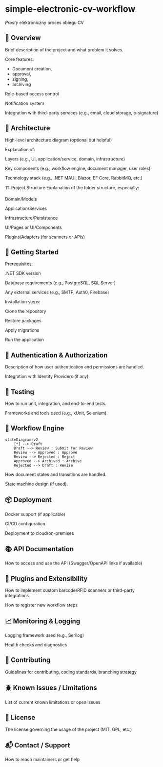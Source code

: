 # simple-electronic-cv-workflow
*Prosty* elektroniczny proces obiegu CV

## 🧭 Overview
Brief description of the project and what problem it solves.

Core features:
- Document creation,
- approval,
- signing,
- archiving

Role-based access control

Notification system

Integration with third-party services (e.g., email, cloud storage, e-signature)

## 📐 Architecture
High-level architecture diagram (optional but helpful)

Explanation of:

Layers (e.g., UI, application/service, domain, infrastructure)

Key components (e.g., workflow engine, document manager, user roles)

Technology stack (e.g., .NET MAUI, Blazor, EF Core, RabbitMQ, etc.)

🏗️ Project Structure
Explanation of the folder structure, especially:

Domain/Models

Application/Services

Infrastructure/Persistence

UI/Pages or UI/Components

Plugins/Adapters (for scanners or APIs)

## 🚀 Getting Started
Prerequisites:

.NET SDK version

Database requirements (e.g., PostgreSQL, SQL Server)

Any external services (e.g., SMTP, Auth0, Firebase)

Installation steps:

Clone the repository

Restore packages

Apply migrations

Run the application

## 🔐 Authentication & Authorization
Description of how user authentication and permissions are handled.

Integration with Identity Providers (if any).

## 🧪 Testing
How to run unit, integration, and end-to-end tests.

Frameworks and tools used (e.g., xUnit, Selenium).

## 🔄 Workflow Engine
```mermaid
stateDiagram-v2
    [*] --> Draft
    Draft --> Review : Submit for Review
    Review --> Approved : Approve
    Review --> Rejected : Reject
    Approved --> Archived : Archive
    Rejected --> Draft : Revise

```
How document states and transitions are handled.

State machine design (if used).

## 📦 Deployment
Docker support (if applicable)

CI/CD configuration

Deployment to cloud/on-premises

## 📚 API Documentation
How to access and use the API (Swagger/OpenAPI links if available)

## 🔌 Plugins and Extensibility
How to implement custom barcode/RFID scanners or third-party integrations

How to register new workflow steps

## 📈 Monitoring & Logging
Logging framework used (e.g., Serilog)

Health checks and diagnostics

## 🤝 Contributing
Guidelines for contributing, coding standards, branching strategy

## 🪲 Known Issues / Limitations
List of current known limitations or open issues

## 📄 License
The license governing the usage of the project (MIT, GPL, etc.)

## 📬 Contact / Support
How to reach maintainers or get help
